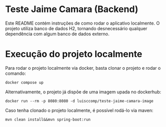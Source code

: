 # Teste Jaime Camara (Backend)

Este README contém instruções de como rodar o aplicativo localmente. O projeto utiliza banco de dados H2, tornando desnecessário qualquer dependência com algum banco de dados externo.

# Execução do projeto localmente

Para rodar o projeto localmente via docker, basta clonar o projeto e rodar o comando:

```
docker compose up
```

Alternativamente, o projeto já dispõe de uma imagem upada no dockerhub:

```
docker run --rm -p 8080:8080 -d luisccomp/teste-jaime-camara-image
```

Caso tenha clonado o projeto localmente, é possível rodá-lo via maven:

```
mvn clean install&&mvn spring-boot:run
```